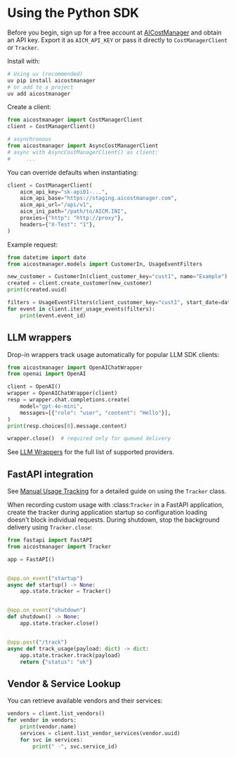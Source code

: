 # Using the Python SDK

Before you begin, sign up for a free account at [AICostManager](https://aicostmanager.com)
and obtain an API key. Export it as `AICM_API_KEY` or pass it directly to
`CostManagerClient` or `Tracker`.

Install with:

```bash
# Using uv (recommended)
uv pip install aicostmanager
# or add to a project
uv add aicostmanager
```

Create a client:

```python
from aicostmanager import CostManagerClient
client = CostManagerClient()

# asynchronous
from aicostmanager import AsyncCostManagerClient
# async with AsyncCostManagerClient() as client:
#     ...
```

You can override defaults when instantiating:

```python
client = CostManagerClient(
    aicm_api_key="sk-api01-...",
    aicm_api_base="https://staging.aicostmanager.com",
    aicm_api_url="/api/v1",
    aicm_ini_path="/path/to/AICM.INI",
    proxies={"http": "http://proxy"},
    headers={"X-Test": "1"},
)
```

Example request:

```python
from datetime import date
from aicostmanager.models import CustomerIn, UsageEventFilters

new_customer = CustomerIn(client_customer_key="cust1", name="Example")
created = client.create_customer(new_customer)
print(created.uuid)

filters = UsageEventFilters(client_customer_key="cust1", start_date=date(2024, 1, 1), limit=100)
for event in client.iter_usage_events(filters):
    print(event.event_id)

```

## LLM wrappers

Drop-in wrappers track usage automatically for popular LLM SDK clients:

```python
from aicostmanager import OpenAIChatWrapper
from openai import OpenAI

client = OpenAI()
wrapper = OpenAIChatWrapper(client)
resp = wrapper.chat.completions.create(
    model="gpt-4o-mini",
    messages=[{"role": "user", "content": "Hello"}],
)
print(resp.choices[0].message.content)

wrapper.close()  # required only for queued delivery
```

See [LLM Wrappers](llm_wrappers.md) for the full list of supported providers.

## FastAPI integration

See [Manual Usage Tracking](tracker.md) for a detailed guide on using the `Tracker` class.

When recording custom usage with :class:`Tracker` in a FastAPI application,
create the tracker during application startup so configuration loading doesn't
block individual requests. During shutdown, stop the background delivery using
``Tracker.close``:

```python
from fastapi import FastAPI
from aicostmanager import Tracker

app = FastAPI()


@app.on_event("startup")
async def startup() -> None:
    app.state.tracker = Tracker()


@app.on_event("shutdown")
def shutdown() -> None:
    app.state.tracker.close()


@app.post("/track")
async def track_usage(payload: dict) -> dict:
    app.state.tracker.track(payload)
    return {"status": "ok"}
```


## Vendor & Service Lookup

You can retrieve available vendors and their services:

```python
vendors = client.list_vendors()
for vendor in vendors:
    print(vendor.name)
    services = client.list_vendor_services(vendor.uuid)
    for svc in services:
        print(" -", svc.service_id)
```


